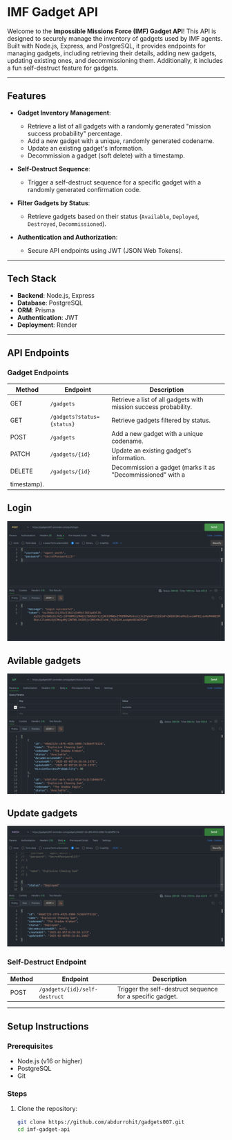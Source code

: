 # IMF Gadget API

Welcome to the **Impossible Missions Force (IMF) Gadget API**! This API is designed to securely manage the inventory of gadgets used by IMF agents. Built with Node.js, Express, and PostgreSQL, it provides endpoints for managing gadgets, including retrieving their details, adding new gadgets, updating existing ones, and decommissioning them. Additionally, it includes a fun self-destruct feature for gadgets.

---

## **Features**

- **Gadget Inventory Management**:
  - Retrieve a list of all gadgets with a randomly generated "mission success probability" percentage.
  - Add a new gadget with a unique, randomly generated codename.
  - Update an existing gadget's information.
  - Decommission a gadget (soft delete) with a timestamp.

- **Self-Destruct Sequence**:
  - Trigger a self-destruct sequence for a specific gadget with a randomly generated confirmation code.

- **Filter Gadgets by Status**:
  - Retrieve gadgets based on their status (`Available`, `Deployed`, `Destroyed`, `Decommissioned`).

- **Authentication and Authorization**:
  - Secure API endpoints using JWT (JSON Web Tokens).

---

## **Tech Stack**

- **Backend**: Node.js, Express
- **Database**: PostgreSQL
- **ORM**: Prisma
- **Authentication**: JWT
- **Deployment**: Render

---

## **API Endpoints**

### **Gadget Endpoints**

| Method | Endpoint                  | Description                                                                 |
|--------|---------------------------|-----------------------------------------------------------------------------|
| GET    | `/gadgets`                | Retrieve a list of all gadgets with mission success probability.            |
| GET    | `/gadgets?status={status}`| Retrieve gadgets filtered by status.                                        |
| POST   | `/gadgets`                | Add a new gadget with a unique codename.                                    |
| PATCH  | `/gadgets/{id}`           | Update an existing gadget's information.                                    |
| DELETE | `/gadgets/{id}`           | Decommission a gadget (marks it as "Decommissioned" with a 
timestamp).      |
## Login
![login](images/image.png)
## Avilable gadgets
![available](images/image-1.png)
## Update gadgets
![update](images/image-2.png)

### **Self-Destruct Endpoint**

| Method | Endpoint                          | Description                                                                 |
|--------|-----------------------------------|-----------------------------------------------------------------------------|
| POST   | `/gadgets/{id}/self-destruct`     | Trigger the self-destruct sequence for a specific gadget.                   |

---

## **Setup Instructions**

### **Prerequisites**

- Node.js (v16 or higher)
- PostgreSQL
- Git

### **Steps**

1. Clone the repository:
   ```bash
   git clone https://github.com/abdurrohit/gadgets007.git
   cd imf-gadget-api